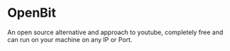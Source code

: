 # OpenBit
An open source alternative and approach to youtube, completely free and can run on your machine on any IP or Port.
